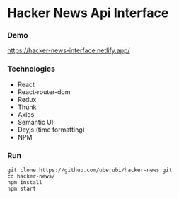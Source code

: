 # Hacker News Api Interface

### Demo

https://hacker-news-interface.netlify.app/

### Technologies
  * React
  * React-router-dom
  * Redux
  * Thunk
  * Axios
  * Semantic UI
  * Dayjs (time formatting)
  * NPM
  
### Run

```
git clone https://github.com/uberubi/hacker-news.git
cd hacker-news/
npm install
npm start
```

